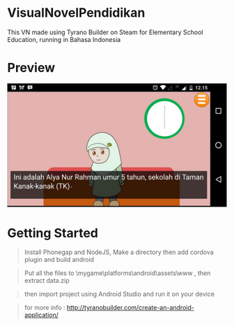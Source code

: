 # VisualNovelPendidikan
This VN made using Tyrano Builder on Steam for Elementary School Education, running in Bahasa Indonesia
# Preview
![alt text](https://github.com/KujoKazuya/VisualNovelPendidikan/blob/master/ssnv1.jpg)
# Getting Started
>Install Phonegap and NodeJS, Make a directory then add cordova plugin and build android

>Put all the files to \mygame\platforms\android\assets\www , then extract data.zip

>then import project using Android Studio and run it on your device

>for more info : http://tyranobuilder.com/create-an-android-application/

